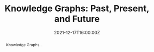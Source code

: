 ---
title: "Knowledge Graphs: Past, Present, and Future"

event: Conference Workshop
event_url: http://copabisi.com/#cronograma

location: Congreso Peruano Argentino Boliviano de Ingenieria de Sistemas e Informatica - COPABISI 2021
address:
  street: ''
  city: ''
  region: ''
  postcode: '0051'
  country: Argentina, Bolivia, and Peru 

summary: "Knowledge Graphs: Past, Present, and Future"
abstract: "Knowledge Graphs..."

# Talk start and end times.
#   End time can optionally be hidden by prefixing the line with `#`.
date: "2021-12-17T16:00:00Z"
date_end: "2021-12-17T17:00:00Z"
all_day: false

# Schedule page publish date (NOT talk date).
publishDate: "2021-12-17T10:00:00Z"

authors: ["admin"]
tags: ["Talks", "Research", "Demo", "Knowledge", "Editathon"]

# Is this a featured talk? (true/false)
featured: false

image:
  caption: "Photo by [@ElwinHuaman](https://twitter.com/ElwinHuaman)"
  focal_point: Right

links:
- icon: twitter
  icon_pack: fab
  name: Follow
  url: https://twitter.com/ElwinHuaman
url_code: ""
url_pdf: ""
url_slides: ""
url_video: ""

# Markdown Slides (optional).
#   Associate this talk with Markdown slides.
#   Simply enter your slide deck's filename without extension.
#   E.g. `slides = "example-slides"` references `content/slides/example-slides.md`.
#   Otherwise, set `slides = ""`.
slides: ""

# Projects (optional).
#   Associate this post with one or more of your projects.
#   Simply enter your project's folder or file name without extension.
#   E.g. `projects = ["internal-project"]` references `content/project/deep-learning/index.md`.
#   Otherwise, set `projects = []`.
projects:
- QUIPU
---